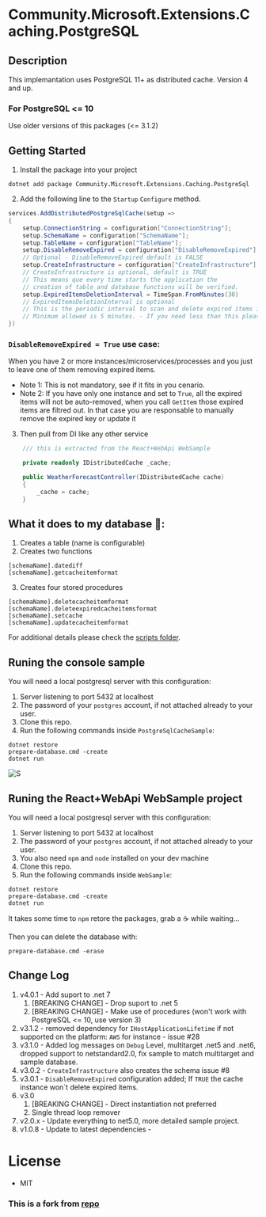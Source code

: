 ﻿# Community.Microsoft.Extensions.Caching.PostgreSQL

## Description

This implemantation uses PostgreSQL 11+ as distributed cache. Version 4 and up.

### For PostgreSQL <= 10

Use older versions of this packages (<= 3.1.2)

## Getting Started

1. Install the package into your project

```
dotnet add package Community.Microsoft.Extensions.Caching.PostgreSql
```

2. Add the following line to the `Startup` `Configure` method.

```c#
services.AddDistributedPostgreSqlCache(setup =>
{
    setup.ConnectionString = configuration["ConnectionString"];
    setup.SchemaName = configuration["SchemaName"];
    setup.TableName = configuration["TableName"];
    setup.DisableRemoveExpired = configuration["DisableRemoveExpired"];
    // Optional - DisableRemoveExpired default is FALSE
    setup.CreateInfrastructure = configuration["CreateInfrastructure"];
    // CreateInfrastructure is optional, default is TRUE
    // This means que every time starts the application the
    // creation of table and database functions will be verified.
    setup.ExpiredItemsDeletionInterval = TimeSpan.FromMinutes(30)
    // ExpiredItemsDeletionInterval is optional
    // This is the periodic interval to scan and delete expired items in the cache. Default is 30 minutes.
    // Minimum allowed is 5 minutes. - If you need less than this please share your use case 😁, just for curiosity...
})
```

### `DisableRemoveExpired = True` use case:

When you have 2 or more instances/microservices/processes and you just to leave one of them removing expired items.

- Note 1: This is not mandatory, see if it fits in you cenario.
- Note 2: If you have only one instance and set to `True`, all the expired items will not be auto-removed, when you call `GetItem` those expired items are filtred out.
  In that case you are responsable to manually remove the expired key or update it

3. Then pull from DI like any other service

```c#
    /// this is extracted from the React+WebApi WebSample

    private readonly IDistributedCache _cache;

    public WeatherForecastController(IDistributedCache cache)
    {
        _cache = cache;
    }

```

## What it does to my database 🐘:

1. Creates a table (name is configurable)
2. Creates two functions

```
[schemaName].datediff
[schemaName].getcacheitemformat
```

3. Creates four stored procedures

```
[schemaName].deletecacheitemformat
[schemaName].deleteexpiredcacheitemsformat
[schemaName].setcache
[schemaName].updatecacheitemformat
```

For additional details please check the [scripts folder](./Extensions.Caching.PostgreSql/PostgreSqlScripts).

## Runing the console sample

You will need a local postgresql server with this configuration:

1. Server listening to port 5432 at localhost
1. The password of your `postgres` account, if not attached already to your user.
1. Clone this repo.
1. Run the following commands inside `PostgreSqlCacheSample`:

```shell
dotnet restore
prepare-database.cmd -create
dotnet run
```

![S](sample_project.gif)

## Runing the React+WebApi WebSample project

You will need a local postgresql server with this configuration:

1. Server listening to port 5432 at localhost
1. The password of your `postgres` account, if not attached already to your user.
1. You also need `npm` and `node` installed on your dev machine
1. Clone this repo.
1. Run the following commands inside `WebSample`:

```shell
dotnet restore
prepare-database.cmd -create
dotnet run
```

It takes some time to `npm` retore the packages, grab a ☕ while waiting...

Then you can delete the database with:

```
prepare-database.cmd -erase
```

## Change Log

1. v4.0.1 - Add suport to .net 7
   1. [BREAKING CHANGE] - Drop suport to .net 5
   1. [BREAKING CHANGE] - Make use of procedures (won't work with PostgreSQL <= 10, use version 3)
1. v3.1.2 - removed dependency for `IHostApplicationLifetime` if not supported on the platform: `AWS` for instance - issue #28
1. v3.1.0 - Added log messages on `Debug` Level, multitarget .net5 and .net6, dropped support to netstandard2.0, fix sample to match multitarget and sample database.
1. v3.0.2 - `CreateInfrastructure` also creates the schema issue #8
1. v3.0.1 - `DisableRemoveExpired` configuration added; If `TRUE` the cache instance won`t delete expired items.
1. v3.0
   1. [BREAKING CHANGE] - Direct instantiation not preferred
   2. Single thread loop remover
1. v2.0.x - Update everything to net5.0, more detailed sample project.
1. v1.0.8 - Update to latest dependencies -

# License

- MIT

### This is a fork from [repo](https://github.com/wullemsb/Extensions.Caching.PostgreSQL)
